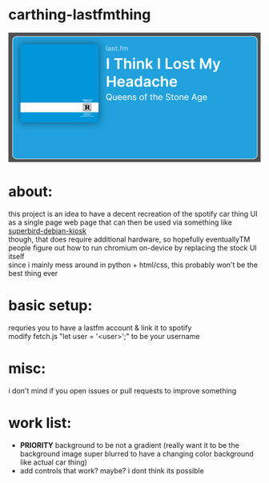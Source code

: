 # carthing-lastfmthing
![Example Image](/files/example.png)
# about:
this project is an idea to have a decent recreation of the spotify car thing UI as a single page web page that can then be used via something like [superbird-debian-kiosk](https://github.com/bishopdynamics/superbird-debian-kiosk)  
though, that does require additional hardware, so hopefully eventuallyTM people figure out how to run chromium on-device by replacing the stock UI itself  
since i mainly mess around in python + html/css, this probably won't be the best thing ever
# basic setup:
requries you to have a lastfm account & link it to spotify  
modify fetch.js "let user = '\<user\>';" to be your username
# misc:
i don't mind if you open issues or pull requests to improve something
# work list:
- **PRIORITY** background to be not a gradient (really want it to be the background image super blurred to have a changing color background like actual car thing)
- add controls that work? maybe? i dont think its possible